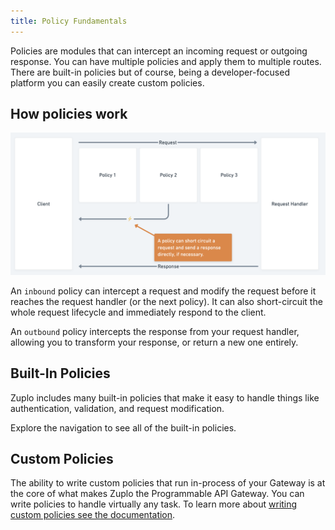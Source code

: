 ```yaml
---
title: Policy Fundamentals
---
```


Policies are modules that can intercept an incoming request or outgoing
response. You can have multiple policies and apply them to multiple routes.
There are built-in policies but of course, being a developer-focused platform
you can easily create custom policies.

## How policies work

![How Policies Work](../../public/media/policies/103f37f8-9801-4f37-8962-d516b9e12fbd.png)

An `inbound` policy can intercept a request and modify the request before it
reaches the request handler (or the next policy). It can also short-circuit the
whole request lifecycle and immediately respond to the client.

An `outbound` policy intercepts the response from your request handler, allowing
you to transform your response, or return a new one entirely.

## Built-In Policies

Zuplo includes many built-in policies that make it easy to handle things like
authentication, validation, and request modification.

Explore the navigation to see all of the built-in policies.

## Custom Policies

The ability to write custom policies that run in-process of your Gateway is at
the core of what makes Zuplo the Programmable API Gateway. You can write
policies to handle virtually any task. To learn more about
[writing custom policies see the documentation](/docs/policies/custom-code-inbound).
